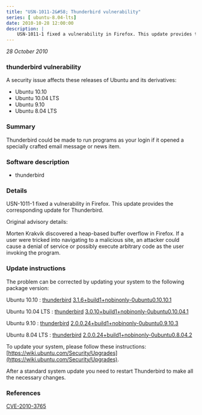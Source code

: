 ```yaml
---
title: "USN-1011-2&#58; Thunderbird vulnerability"
series: [ ubuntu-8.04-lts]
date: 2010-10-28 12:00:00
description: |
    USN-1011-1 fixed a vulnerability in Firefox. This update provides the corresponding update for Thunderbird.
--- 
```

 
 

*28 October 2010*

### thunderbird vulnerability

A security issue affects these releases of Ubuntu and its derivatives:

* Ubuntu 10.10
* Ubuntu 10.04 LTS
* Ubuntu 9.10
* Ubuntu 8.04 LTS

### Summary

Thunderbird could be made to run programs as your login if it opened a specially crafted email message or news item.

### Software description

* thunderbird 

### Details

USN-1011-1 fixed a vulnerability in Firefox. This update provides the corresponding update for Thunderbird.

Original advisory details:

 Morten Krakvik discovered a heap-based buffer overflow in Firefox. If a user were tricked into navigating to a malicious site, an attacker could cause a denial of service or possibly execute arbitrary code as the user invoking the program. 

### Update instructions

The problem can be corrected by updating your system to the following package version:

Ubuntu 10.10
 : [thunderbird](https://launchpad.net/ubuntu/+source/thunderbird) <span> [3.1.6+build1+nobinonly-0ubuntu0.10.10.1](https://launchpad.net/ubuntu/+source/thunderbird/3.1.6+build1+nobinonly-0ubuntu0.10.10.1) </span> 

Ubuntu 10.04 LTS
 : [thunderbird](https://launchpad.net/ubuntu/+source/thunderbird) <span> [3.0.10+build1+nobinonly-0ubuntu0.10.04.1](https://launchpad.net/ubuntu/+source/thunderbird/3.0.10+build1+nobinonly-0ubuntu0.10.04.1) </span> 

Ubuntu 9.10
 : [thunderbird](https://launchpad.net/ubuntu/+source/thunderbird) <span> [2.0.0.24+build1+nobinonly-0ubuntu0.9.10.3](https://launchpad.net/ubuntu/+source/thunderbird/2.0.0.24+build1+nobinonly-0ubuntu0.9.10.3) </span> 

Ubuntu 8.04 LTS
 : [thunderbird](https://launchpad.net/ubuntu/+source/thunderbird) <span> [2.0.0.24+build1+nobinonly-0ubuntu0.8.04.2](https://launchpad.net/ubuntu/+source/thunderbird/2.0.0.24+build1+nobinonly-0ubuntu0.8.04.2) </span> 

To update your system, please follow these instructions: [https://wiki.ubuntu.com/Security/Upgrades](https://wiki.ubuntu.com/Security/Upgrades).

After a standard system update you need to restart Thunderbird to make all the necessary changes. 

### References

 
 [CVE-2010-3765](http://people.ubuntu.com/~ubuntu-security/cve/CVE-2010-3765)
 

